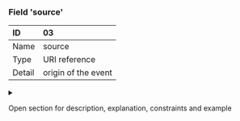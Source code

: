 ### Field 'source'

| ID     | 03 |
| :----  | :---------- |
| Name   | source |
| Type   | URI reference |
| Detail | origin of the event |

<details><summary>

Open section for description, explanation, constraints and example

</summary>

#### Description

The `source` attribute contains a consecutive unique identification of the
organization and the source system that publishes the event. This attribute
identifies the source of the event. The combination of organization and source system
must be unique.

#### Explanation

This guideline tightens NL GOV profile for CloudEvents and prescribes that
source is always a composite attribute of organization and source system. In
NL GOV profile for CloudEvents this is a recommendation.

The logical owner of the source, or the initial holder of the data, together with its role,
is part of the payload.

#### Constraints

- Mandatory
- Contains a non-empty string value
- Is a URI reference
- Is constructed from the schema: `urn:<type identifier>:<organization>:<logical name source system>`

Preferred order for \<type identifier\>: EAN, KVK, OIN

#### Example

`"source" : "urn:ean13:8716859000003:cmr"`

In this example, the EAN13 of EDSN is used to identify the
producing organization and 'cmr' (central meter register) is specified as
source system.

</details>
